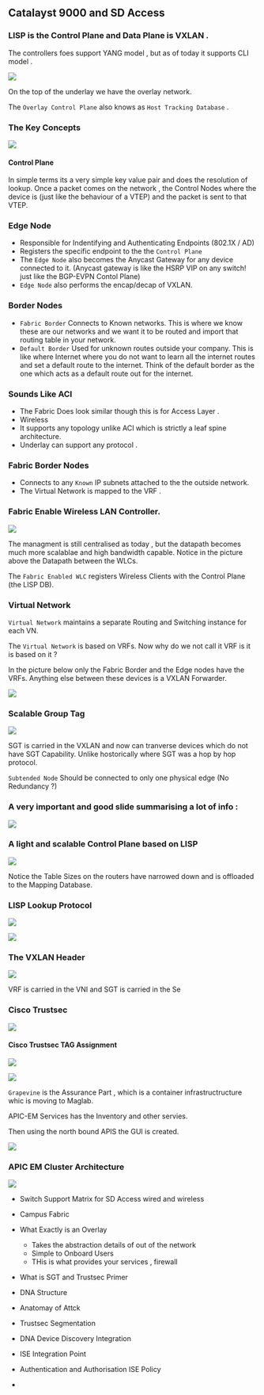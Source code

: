 ## Catalayst 9000 and SD Access

### LISP is the Control Plane and Data Plane is VXLAN .

The controllers foes support YANG model , but as of today it supports CLI model .

![](/assets/markdown-img-paste-20180328061804850.png)

On the top of the underlay we have the overlay network.

The `Overlay Control Plane` also knows as `Host Tracking Database` .

### The Key Concepts

![](/assets/markdown-img-paste-20180328062152822.png)

#### Control Plane

In simple terms its a very simple key value pair and does the resolution of lookup.
Once a packet comes on the network , the Control Nodes where the device is (just like the behaviour of a VTEP)
and the packet is sent to that VTEP.


### Edge Node

- Responsible for Indentifying and Authenticating Endpoints (802.1X / AD)
- Registers the specific endpoint to the the `Control Plane`
- The `Edge Node` also becomes the Anycast Gateway for any device connected to it. (Anycast gateway is like the HSRP VIP on any switch! just like the BGP-EVPN Contol Plane)
- `Edge Node` also performs the encap/decap of VXLAN.

### Border Nodes

- `Fabric Border` Connects to Known networks. This is where we know these are our networks and we want it to be routed and import that routing table in your network.
- `Default Border` Used for unknown routes outside your company. This is like where Internet where you do not want to learn all the internet routes and set a default route to the internet. Think of the default border as the one which acts as a default route out for the internet.


### Sounds Like ACI

- The Fabric Does look similar though this is for Access Layer .
- Wireless
- It supports any topology unlike ACI which is strictly a leaf spine architecture.
- Underlay can support any protocol .

### Fabric Border Nodes

- Connects to any `Known` IP subnets attached to the the outside network.
- The Virtual Network is mapped to the VRF .

### Fabric Enable Wireless LAN Controller.


![](/assets/markdown-img-paste-20180328063908782.png)

The managment is still centralised as today , but the datapath becomes much more scalablae and high bandwidth capable. Notice in the picture above the Datapath between the WLCs.

The `Fabric Enabled WLC` registers Wireless Clients with the Control Plane (the LISP DB).

### Virtual Network

`Virtual Network` maintains a separate Routing and Switching instance for each VN.

The `Virtual Network` is based on VRFs. Now why do we not call it VRF is it is based on it ?

In the picture below only the Fabric Border and the Edge nodes have the VRFs. Anything else between these devices is a VXLAN Forwarder.

![](/assets/markdown-img-paste-20180328064342979.png)

### Scalable Group Tag

![](/assets/markdown-img-paste-20180328064612236.png)

SGT is carried in the VXLAN and now can tranverse devices which do not have SGT Capability. Unlike hostorically where SGT was a hop by hop protocol.

`Subtended Node` Should be connected to only one physical edge (No Redundancy ?)

### A very important and good slide summarising a lot of info :

![](/assets/markdown-img-paste-20180328071006218.png)

### A light and scalable Control Plane based on LISP

![](/assets/markdown-img-paste-20180328072634856.png)

Notice the Table Sizes on the routers have narrowed down and is offloaded to the Mapping Database.

### LISP Lookup Protocol

![](/assets/markdown-img-paste-2018032807290141.png)

![](/assets/markdown-img-paste-20180328072929191.png)

### The VXLAN Header

![](/assets/markdown-img-paste-20180328073258309.png)

VRF is carried in the VNI and SGT is carried in the Se

### Cisco Trustsec

![](/assets/markdown-img-paste-20180328073504455.png)


#### Cisco Trustsec TAG Assignment

![](/assets/markdown-img-paste-20180328073634552.png)



![](/assets/markdown-img-paste-20180328073904227.png)


`Grapevine`  is the Assurance Part , which is a container infrastructructure whic is moving to Maglab.

APIC-EM Services has the Inventory and other servies.

Then using the north bound APIS the GUI is created.


![](/assets/markdown-img-paste-20180328074403482.png)


### APIC EM Cluster Architecture

![](/assets/markdown-img-paste-20180328074752927.png)

- Switch Support Matrix for SD Access wired and wireless
- Campus Fabric
- What Exactly is an Overlay 
  - Takes the abstraction details of  out of the network
  - Simple to Onboard Users
  - THis is what provides your services , firewall
- What is SGT and Trustsec Primer
- DNA Structure
- Anatomay of Attck
- Trustsec Segmentation
- DNA Device Discovery Integration
- ISE Integration Point
- Authentication and Authorisation ISE Policy



-
